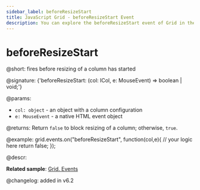 ```yaml
---
sidebar_label: beforeResizeStart
title: JavaScript Grid - beforeResizeStart Event 
description: You can explore the beforeResizeStart event of Grid in the documentation of the DHTMLX JavaScript UI library. Browse developer guides and API reference, try out code examples and live demos, and download a free 30-day evaluation version of DHTMLX Suite.
---
```


# beforeResizeStart

@short: fires before resizing of a column has started

@signature: {'beforeResizeStart: (col: ICol, e: MouseEvent) => boolean | void;'}

@params:
- `col: object` - an object with a column configuration
- `e: MouseEvent` - a native HTML event object

@returns:
Return `false` to block resizing of a column; otherwise, `true`.

@example:
grid.events.on("beforeResizeStart", function(col,e){
	// your logic here
    return false;
});

@descr:

**Related sample**: [Grid. Events](https://snippet.dhtmlx.com/9zeyp4ds)

@changelog:
added in v6.2
